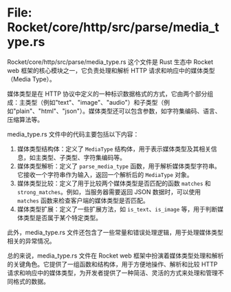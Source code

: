 # File: Rocket/core/http/src/parse/media_type.rs

Rocket/core/http/src/parse/media_type.rs 这个文件是 Rust 生态中 Rocket web 框架的核心模块之一，它负责处理和解析 HTTP 请求和响应中的媒体类型（Media Type）。

媒体类型是在 HTTP 协议中定义的一种标识数据格式的方式，它由两个部分组成：主类型（例如"text"、"image"、"audio"）和子类型（例如"plain"、"html"、"json"）。媒体类型还可以包含参数，如字符集编码、语言、压缩算法等。

media_type.rs 文件中的代码主要包括以下内容：

1. 媒体类型结构体：定义了 `MediaType` 结构体，用于表示媒体类型及其相关信息，如主类型、子类型、字符集编码等。
2. 媒体类型解析：定义了 `parse_media_type` 函数，用于解析媒体类型字符串。它接收一个字符串作为输入，返回一个解析后的 `MediaType` 对象。
3. 媒体类型比较：定义了用于比较两个媒体类型是否匹配的函数 `matches` 和 `strong_matches`。例如，当服务器需要返回 JSON 数据时，可以使用 `matches` 函数来检查客户端的媒体类型是否匹配。
4. 媒体类型扩展：定义了一些扩展方法，如 `is_text`、`is_image` 等，用于判断媒体类型是否属于某个特定类型。

此外，media_type.rs 文件还包含了一些常量和错误处理逻辑，用于处理媒体类型相关的异常情况。

总的来说，media_type.rs 文件在 Rocket web 框架中扮演着媒体类型处理和解析的关键角色。它提供了一组函数和结构体，用于方便地操作、解析和比较 HTTP 请求和响应中的媒体类型，为开发者提供了一种简洁、灵活的方式来处理和管理不同格式的数据。


